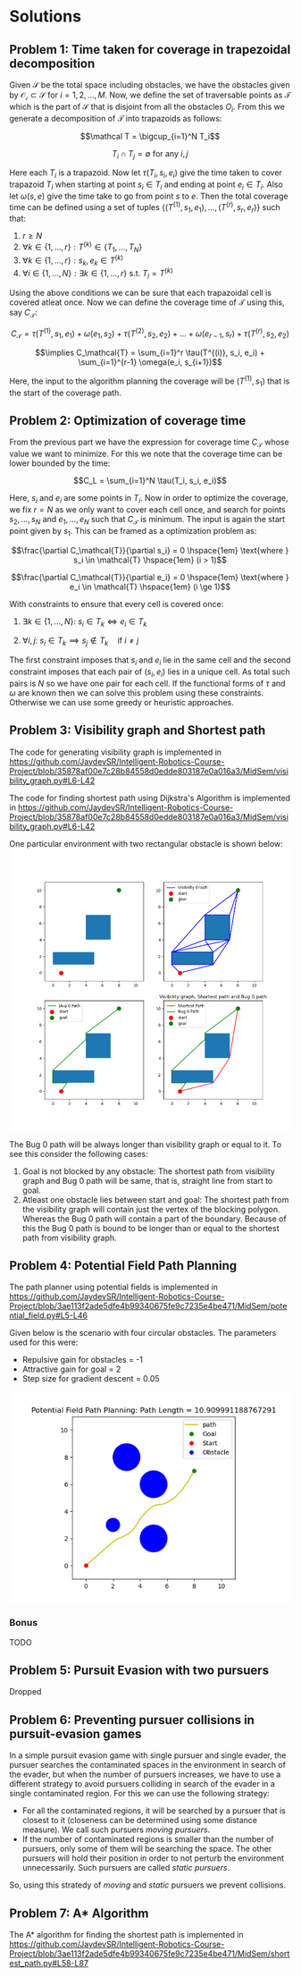 # Solutions

## Problem 1: Time taken for coverage in trapezoidal decomposition
Given $\mathcal{S}$ be the total space including obstacles, we have the obstacles given by $\mathcal{O_i} \subset \mathcal{S}$ for $i = 1, 2, \dots, M$. Now, we define the set of traversable points as $\mathcal{T}$ which is the part of $\mathcal{S}$ that is disjoint from all the obstacles $O_i$. From this we generate a decomposition of $\mathcal T$ into trapazoids as follows:

$$\mathcal T = \bigcup_{i=1}^N T_i$$

$$T_i\cap T_j = \emptyset \text{ for any } i, j$$

Here each $T_i$ is a trapazoid. Now let $\tau(T_i, s_i, e_i)$ give the time taken to cover trapazoid $T_i$ when starting at point $s_i \in T_i$ and ending at point $e_i \in T_i$. Also let $\omega(s, e)$ give the time take to go from point $s$ to $e$. Then the total coverage time can be defined using a set of tuples $\{(T^{(1)}, s_1, e_1), \dots, (T^{(r)}, s_r, e_r) \}$ such that:
1. $r \ge N$
2. $\forall k \in \{1, \dots, r\}: T^{(k)} \in \{ T_1, \dots, T_N \}$
3. $\forall k \in \{1, \dots, r\}: s_k, e_k \in T^{(k)}$
4. $\forall i \in \{1, \dots, N\}: \exists k \in \{1, \dots, r\} \ \text{s.t.} \ T_i = T^{(k)}$

Using the above conditions we can be sure that each trapazoidal cell is covered atleat once. Now we can define the coverage time of $\mathcal T$ using this, say $C_\mathcal{T}$:

$$C_\mathcal{T} = \tau(T^{(1)}, s_1, e_1) + \omega(e_1, s_2) + \tau(T^{(2)}, s_2, e_2) + \dots + \omega(e_{r-1}, s_r) + \tau(T^{(r)}, s_2, e_2)$$

$$\implies C_\mathcal{T} = \sum_{i=1}^r \tau(T^{(i)}, s_i, e_i) + \sum_{i=1}^{r-1} \omega(e_i, s_{i+1})$$

Here, the input to the algorithm planning the coverage will be $(T^{(1)}, s_1)$ that is the start of the coverage path.


## Problem 2: Optimization of coverage time

From the previous part we have the expression for coverage time $C_\mathcal{T}$ whose value we want to minimize. For this we note that the coverage time can be lower bounded by the time:

$$C_L = \sum_{i=1}^N \tau(T_i, s_i, e_i)$$

Here, $s_i$ and $e_i$ are some points in $T_i$. Now in order to optimize the coverage, we fix $r=N$ as we only want to cover each cell once, and search for points $s_2, \dots, s_N$ and $e_1, \dots, e_N$ such that $C_\mathcal{T}$ is minimum. The input is again the start point given by $s_1$. This can be framed as a optimization problem as:

$$\frac{\partial C_\mathcal{T}}{\partial s_i} = 0 \hspace{1em} \text{where } s_i \in \mathcal{T} \hspace{1em} (i > 1)$$

$$\frac{\partial C_\mathcal{T}}{\partial e_i} = 0 \hspace{1em} \text{where } e_i \in \mathcal{T} \hspace{1em} (i \ge 1)$$

With constraints to ensure that every cell is covered once:
1. $\exists k \in \{1, \dots, N\}:\ s_i \in T_k \iff e_i \in T_k$

2. $\forall i,j :\ s_i \in T_k \implies s_j \notin T_k \hspace{1em} \text{if } i \ne j$

The first constraint imposes that $s_i$ and $e_i$ lie in the same cell and the second constraint imposes that each pair of $(s_i, e_i)$ lies in a unique cell. As total such pairs is $N$ so we have one pair for each cell. If the functional forms of $\tau$ and $\omega$ are known then we can solve this problem using these constraints. Otherwise we can use some greedy or heuristic approaches.

## Problem 3: Visibility graph and Shortest path
The code for generating visibility graph is implemented in https://github.com/JaydevSR/Intelligent-Robotics-Course-Project/blob/35878af00e7c28b84558d0edde803187e0a016a3/MidSem/visibility_graph.py#L6-L42

The code for finding shortest path using Dijkstra's Algorithm is implemented in https://github.com/JaydevSR/Intelligent-Robotics-Course-Project/blob/35878af00e7c28b84558d0edde803187e0a016a3/MidSem/visibility_graph.py#L6-L42

One particular environment with two rectangular obstacle is shown below:
![Visibility graph, shortest path, bug 0 path](https://github.com/JaydevSR/Intelligent-Robotics-Course-Project/blob/main/MidSem/plots/visibility_graph.png?raw=true)

The Bug 0 path will be always longer than visibility graph or equal to it. To see this consider the following cases:
1. Goal is not blocked by any obstacle: The shortest path from visibility graph and Bug 0 path will be same, that is, straight line from start to goal.
2. Atleast one obstacle lies between start and goal: The shortest path from the visibility graph will contain just the vertex of the blocking polygon. Whereas the Bug 0 path will contain a part of the boundary. Because of this the Bug 0 path is bound to be longer than or equal to the shortest path from visibility graph.

## Problem 4: Potential Field Path Planning

The path planner using potential fields is implemented in https://github.com/JaydevSR/Intelligent-Robotics-Course-Project/blob/3ae113f2ade5dfe4b99340675fe9c7235e4be471/MidSem/potential_field.py#L5-L46

Given below is the scenario with four circular obstacles. The parameters used for this were:

* Repulsive gain for obstacles = -1
* Attractive gain for goal = 2
* Step size for gradient descent = 0.05

![Path Planning Scenario](https://github.com/JaydevSR/Intelligent-Robotics-Course-Project/blob/main/MidSem/plots/potential_field_scenario.png?raw=true)

### Bonus

TODO

## Problem 5: Pursuit Evasion with two pursuers

Dropped

## Problem 6: Preventing pursuer collisions in pursuit-evasion games

In a simple pursuit evasion game with single pursuer and single evader, the pursuer searches the contaminated spaces in the environment in search of the evader, but when the number of pursuers increases, we have to use a different strategy to avoid pursuers colliding in search of the evader in a single contaminated region. For this we can use the following strategy:
* For all the contaminated regions, it will be searched by a pursuer that is closest to it (closeness can be determined using some distance measure). We call such pursuers *moving pursuers*.
* If the number of contaminated regions is smaller than the number of pursuers, only some of them will be searching the space. The other pursuers will hold their position in order to not perturb the environment unnecessarily. Such pursuers are called *static pursuers*.

So, using this stratedy of *moving* and *static* pursuers we prevent collisions.

## Problem 7: A* Algorithm

The A* algorithm for finding the shortest path is implemented in https://github.com/JaydevSR/Intelligent-Robotics-Course-Project/blob/3ae113f2ade5dfe4b99340675fe9c7235e4be471/MidSem/shortest_path.py#L58-L87
